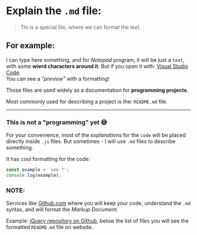 # Explain the `.md` file:

> Thi is a special file, where we can format the text.


## For example:

I can type here something, and for _Notepad_ program, it will be just a `text`, with some **wierd characters around it**. 
But if you open it with: [Visual Studio Code](https://code.visualstudio.com/).  
You can see a _"preview"_ with a formatting!

Those files are used widely as a documentation for **programming projects**.

Most commonly used for describing a project is the: `README.md` file.

---
                                                      
### This is not a "programming" yet 😅

For your convenience, most of the _explanations_ for the `code` will be placed directly inside `.js` files. But sometimes - I will use `.md` files to describe something.  

It has cool formatting for the code:

```javascript
const example = 'see ?';
console.log(example);
```
 
### NOTE:  
Services like [Github.com](https://github.com/) where you will keep your code, understand the `.md` syntax, and will format the _Markup Document_. 

Example:
[jQuery repository on Github](https://github.com/jquery/jquery), below the list of files you will see the formatted `README.md` file on website.
